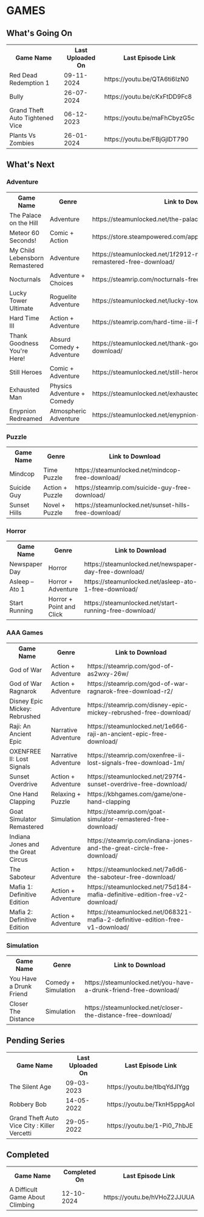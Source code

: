 <h1>GAMES</h1>

<h2>What's Going On</h2>
<table>
	<tr>
		<th>Game Name</th>
		<th>Last Uploaded On</th>
		<th>Last Episode Link</th>
	</tr>
	<!-- Content -->
	<tr>
		<td>Red Dead Redemption 1</td>
		<td>09-11-2024</td>
		<td>https://youtu.be/QTA6ti6IzN0</td>
	</tr>
	<tr>
		<td>Bully</td>
		<td>26-07-2024</td>
		<td>https://youtu.be/cKxFtDD9Fc8</td>
	</tr>
	<tr>
		<td>Grand Theft Auto Tightened Vice</td>
		<td>06-12-2023</td>
		<td>https://youtu.be/maFhCbyzG5c</td>
	</tr>
	<tr>
		<td>Plants Vs Zombies</td>
		<td>26-01-2024</td>
		<td>https://youtu.be/FBjGjlDT790</td>
	</tr>
</table>

<h2>What's Next</h2>
<h3>Adventure</h3>
<table>
	<tr>
		<th>Game Name</th>
		<th>Genre</th>
		<th>Link to Download</th>
	</tr>
	<!-- Content -->
	<tr>
        <td>The Palace on the Hill</td>
        <td>Adventure</td>
        <td>https://steamunlocked.net/the-palace-on-the-hill-free-download/</td>
	</tr>
    <tr>
        <td>Meteor 60 Seconds!</td>
        <td>Comic + Action</td>
        <td>https://store.steampowered.com/app/788770/Meteor_60_Seconds/</td>
    </tr>
	<tr>
        <td>My Child Lebensborn Remastered</td>
        <td>Adventure</td>
        <td>https://steamunlocked.net/1f2912-my-child-lebensborn-remastered-free-download/</td>
	</tr>
    <tr>
        <td>Nocturnals</td>
        <td>Adventure + Choices</td>
        <td>https://steamrip.com/nocturnals-free-download/</td>
    </tr>
    <tr>
        <td>Lucky Tower Ultimate</td>
        <td>Roguelite Adventure</td>
        <td>https://steamunlocked.net/lucky-tower-ultimate-free-download/</td>
    </tr>
    <tr>
        <td>Hard Time III</td>
        <td>Action + Adventure</td>
        <td>https://steamrip.com/hard-time-iii-free-download/</td>
    </tr>
    <tr>
        <td>Thank Goodness You're Here!</td>
        <td>Absurd Comedy + Adventure</td>
        <td>https://steamunlocked.net/thank-goodness-youre-here-free-download/</td>
    </tr>
    <tr>
        <td>Still Heroes</td>
        <td>Comic + Adventure</td>
        <td>https://steamunlocked.net/still-heroes-free-download/</td>
    </tr>
    <tr>
        <td>Exhausted Man</td>
        <td>Physics Adventure + Comedy</td>
        <td>https://steamunlocked.net/exhausted-man-free-download/</td>
    </tr>
    <tr>
        <td>Enypnion Redreamed</td>
        <td>Atmospheric Adventure</td>
        <td>https://steamunlocked.net/enypnion-redreamed-free-download/</td>
    </tr>
</table>
<h3>Puzzle</h3>
<table>
	<tr>
		<th>Game Name</th>
		<th>Genre</th>
		<th>Link to Download</th>
	</tr>
	<!-- Content -->
    <tr>
        <td>Mindcop</td>
        <td>Time Puzzle</td>
        <td>https://steamunlocked.net/mindcop-free-download/</td>
    </tr>
    <tr>
        <td>Suicide Guy</td>
        <td>Action + Puzzle</td>
        <td>https://steamrip.com/suicide-guy-free-download/</td>
    </tr>
    <tr>
        <td>Sunset Hills</td>
        <td>Novel + Puzzle</td>
        <td>https://steamunlocked.net/sunset-hills-free-download/</td>
    </tr>
</table>
<h3>Horror</h3>
<table>
	<tr>
		<th>Game Name</th>
		<th>Genre</th>
		<th>Link to Download</th>
	</tr>
	<!-- Content -->
	<tr>
        <td>Newspaper Day</td>
        <td>Horror</td>
        <td>https://steamunlocked.net/newspaper-day-free-download/</td>
	</tr>
    <tr>
        <td>Asleep – Ato 1</td>
        <td>Horror + Adventure</td>
        <td>https://steamunlocked.net/asleep-ato-1-free-download/</td>
    </tr>
    <tr>
        <td>Start Running</td>
        <td>Horror + Point and Click</td>
        <td>https://steamunlocked.net/start-running-free-download/</td>
    </tr>
</table>
<h3>AAA Games</h3>
<table>
	<tr>
		<th>Game Name</th>
		<th>Genre</th>
		<th>Link to Download</th>
	</tr>
	<!-- Content -->
    <tr>
        <td>God of War</td>
        <td>Action + Adventure</td>
        <td>https://steamrip.com/god-of-as2wxy-26w/</td>
    </tr>
    <tr>
        <td>God of War Ragnarok</td>
        <td>Action + Adventure</td>
        <td>https://steamrip.com/god-of-war-ragnarok-free-download-r2/</td>
    </tr>
    <tr>
        <td>Disney Epic Mickey: Rebrushed</td>
        <td>Adventure</td>
        <td>https://steamrip.com/disney-epic-mickey-rebrushed-free-download/</td>
    </tr>
    <tr>
        <td>Raji: An Ancient Epic</td>
        <td>Narrative Adventure</td>
        <td>https://steamunlocked.net/1e666-raji-an-ancient-epic-free-download/</td>
    </tr>
    <tr>
        <td>OXENFREE II: Lost Signals</td>
        <td>Narrative Adventure</td>
        <td>https://steamrip.com/oxenfree-ii-lost-signals-free-download-1m/</td>
    </tr>
    <tr>
        <td>Sunset Overdrive</td>
        <td>Action + Adventure</td>
        <td>https://steamunlocked.net/297f4-sunset-overdrive-free-download/</td>
    </tr>
    <tr>
        <td>One Hand Clapping</td>
        <td>Relaxing + Puzzle</td>
        <td>https://kbhgames.com/game/one-hand-clapping</td>
    </tr>
    <tr>
        <td>Goat Simulator Remastered</td>
        <td>Simulation</td>
        <td>https://steamrip.com/goat-simulator-remastered-free-download/</td>
    </tr>
    <tr>
        <td>Indiana Jones and the Great Circus</td>
        <td>Adventure</td>
        <td>https://steamrip.com/indiana-jones-and-the-great-circle-free-download/</td>
    </tr>
    <tr>
        <td>The Saboteur</td>
        <td>Action + Adventure</td>
        <td>https://steamunlocked.net/7a6d6-the-saboteur-free-download/</td>
    </tr>
    <tr>
        <td>Mafia 1: Definitive Edition</td>
        <td>Action + Adventure</td>
        <td>https://steamunlocked.net/75d184-mafia-definitive-edition-free-v2-download/</td>
    </tr>
    <tr>
        <td>Mafia 2: Definitive Edition</td>
        <td>Action + Adventure</td>
        <td>https://steamunlocked.net/068321-mafia-2-definitive-edition-free-v1-download/</td>
    </tr>
</table>
<h3>Simulation</h3>
<table>
	<tr>
		<th>Game Name</th>
		<th>Genre</th>
		<th>Link to Download</th>
	</tr>
	<!-- Content -->
    <tr>
        <td>You Have a Drunk Friend</td>
        <td>Comedy + Simulation</td>
        <td>https://steamunlocked.net/you-have-a-drunk-friend-free-download/</td>
    </tr>
    <tr>
        <td>Closer The Distance</td>
        <td>Simulation</td>
        <td>https://steamunlocked.net/closer-the-distance-free-download/</td>
    </tr>
</table>

<h2>Pending Series</h2>
<table>
	<tr>
		<th>Game Name</th>
		<th>Last Uploaded On</th>
		<th>Last Episode Link</th>
	</tr>
	<!-- Content -->
	<tr>
		<td>The Silent Age</td>
		<td>09-03-2023</td>
		<td>https://youtu.be/tIbqYdJIYgg</td>
	</tr>
	<tr>
		<td>Robbery Bob</td>
		<td>14-05-2022</td>
		<td>https://youtu.be/TknH5ppgAoI</td>
	</tr>
	<tr>
		<td>Grand Theft Auto Vice City : Killer Vercetti</td>
		<td>29-05-2022</td>
		<td>https://youtu.be/1-Pi0_7hbJE</td>
	</tr>
</table>

<h2>Completed</h2>
<table>
	<tr>
		<th>Game Name</th>
		<th>Completed On</th>
		<th>Last Episode Link</th>
	</tr>
	<!-- Content -->
	<tr>
        <td>A Difficult Game About Climbing</td>
        <td>12-10-2024</td>
        <td>https://youtu.be/hVHoZ2JJUUA</td>
	</tr>
</table>
